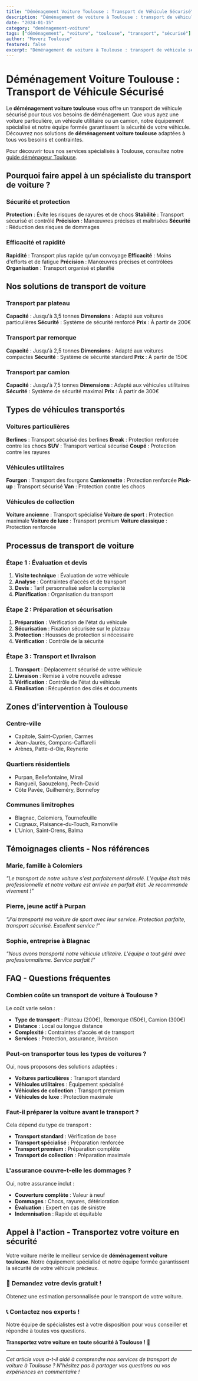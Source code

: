 ```yaml
---
title: "Déménagement Voiture Toulouse : Transport de Véhicule Sécurisé"
description: "Déménagement de voiture à Toulouse : transport de véhicule sécurisé. Équipement spécialisé, équipe formée, assurance complète. Devis gratuit."
date: "2024-01-15"
category: "deménagement-voiture"
tags: ["déménagement", "voiture", "toulouse", "transport", "sécurisé"]
author: "Moverz Toulouse"
featured: false
excerpt: "Déménagement de voiture à Toulouse : transport de véhicule sécurisé. Équipement spécialisé, équipe formée, assurance complète."
---
```


# Déménagement Voiture Toulouse : Transport de Véhicule Sécurisé

Le **déménagement voiture toulouse** vous offre un transport de véhicule sécurisé pour tous vos besoins de déménagement. Que vous ayez une voiture particulière, un véhicule utilitaire ou un camion, notre équipement spécialisé et notre équipe formée garantissent la sécurité de votre véhicule. Découvrez nos solutions de **déménagement voiture toulouse** adaptées à tous vos besoins et contraintes.

Pour découvrir tous nos services spécialisés à Toulouse, consultez notre [guide déménageur Toulouse](/blog/demenageur/demenageur-toulouse).

## Pourquoi faire appel à un spécialiste du transport de voiture ?

### Sécurité et protection

**Protection** : Évite les risques de rayures et de chocs
**Stabilité** : Transport sécurisé et contrôlé
**Précision** : Manœuvres précises et maîtrisées
**Sécurité** : Réduction des risques de dommages

### Efficacité et rapidité

**Rapidité** : Transport plus rapide qu'un convoyage
**Efficacité** : Moins d'efforts et de fatigue
**Précision** : Manœuvres précises et contrôlées
**Organisation** : Transport organisé et planifié

## Nos solutions de transport de voiture

### Transport par plateau

**Capacité** : Jusqu'à 3,5 tonnes
**Dimensions** : Adapté aux voitures particulières
**Sécurité** : Système de sécurité renforcé
**Prix** : À partir de 200€

### Transport par remorque

**Capacité** : Jusqu'à 2,5 tonnes
**Dimensions** : Adapté aux voitures compactes
**Sécurité** : Système de sécurité standard
**Prix** : À partir de 150€

### Transport par camion

**Capacité** : Jusqu'à 7,5 tonnes
**Dimensions** : Adapté aux véhicules utilitaires
**Sécurité** : Système de sécurité maximal
**Prix** : À partir de 300€

## Types de véhicules transportés

### Voitures particulières

**Berlines** : Transport sécurisé des berlines
**Break** : Protection renforcée contre les chocs
**SUV** : Transport vertical sécurisé
**Coupé** : Protection contre les rayures

### Véhicules utilitaires

**Fourgon** : Transport des fourgons
**Camionnette** : Protection renforcée
**Pick-up** : Transport sécurisé
**Van** : Protection contre les chocs

### Véhicules de collection

**Voiture ancienne** : Transport spécialisé
**Voiture de sport** : Protection maximale
**Voiture de luxe** : Transport premium
**Voiture classique** : Protection renforcée

## Processus de transport de voiture

### Étape 1 : Évaluation et devis

1. **Visite technique** : Évaluation de votre véhicule
2. **Analyse** : Contraintes d'accès et de transport
3. **Devis** : Tarif personnalisé selon la complexité
4. **Planification** : Organisation du transport

### Étape 2 : Préparation et sécurisation

1. **Préparation** : Vérification de l'état du véhicule
2. **Sécurisation** : Fixation sécurisée sur le plateau
3. **Protection** : Housses de protection si nécessaire
4. **Vérification** : Contrôle de la sécurité

### Étape 3 : Transport et livraison

1. **Transport** : Déplacement sécurisé de votre véhicule
2. **Livraison** : Remise à votre nouvelle adresse
3. **Vérification** : Contrôle de l'état du véhicule
4. **Finalisation** : Récupération des clés et documents

## Zones d'intervention à Toulouse

### Centre-ville
- Capitole, Saint-Cyprien, Carmes
- Jean-Jaurès, Compans-Caffarelli
- Arènes, Patte-d-Oie, Reynerie

### Quartiers résidentiels
- Purpan, Bellefontaine, Mirail
- Rangueil, Saouzelong, Pech-David
- Côte Pavée, Guilheméry, Bonnefoy

### Communes limitrophes
- Blagnac, Colomiers, Tournefeuille
- Cugnaux, Plaisance-du-Touch, Ramonville
- L'Union, Saint-Orens, Balma

## Témoignages clients - Nos références

### Marie, famille à Colomiers
*"Le transport de notre voiture s'est parfaitement déroulé. L'équipe était très professionnelle et notre voiture est arrivée en parfait état. Je recommande vivement !"*

### Pierre, jeune actif à Purpan
*"J'ai transporté ma voiture de sport avec leur service. Protection parfaite, transport sécurisé. Excellent service !"*

### Sophie, entreprise à Blagnac
*"Nous avons transporté notre véhicule utilitaire. L'équipe a tout géré avec professionnalisme. Service parfait !"*

## FAQ - Questions fréquentes

### Combien coûte un transport de voiture à Toulouse ?

Le coût varie selon :
- **Type de transport** : Plateau (200€), Remorque (150€), Camion (300€)
- **Distance** : Local ou longue distance
- **Complexité** : Contraintes d'accès et de transport
- **Services** : Protection, assurance, livraison

### Peut-on transporter tous les types de voitures ?

Oui, nous proposons des solutions adaptées :
- **Voitures particulières** : Transport standard
- **Véhicules utilitaires** : Équipement spécialisé
- **Véhicules de collection** : Transport premium
- **Véhicules de luxe** : Protection maximale

### Faut-il préparer la voiture avant le transport ?

Cela dépend du type de transport :
- **Transport standard** : Vérification de base
- **Transport spécialisé** : Préparation renforcée
- **Transport premium** : Préparation complète
- **Transport de collection** : Préparation maximale

### L'assurance couvre-t-elle les dommages ?

Oui, notre assurance inclut :
- **Couverture complète** : Valeur à neuf
- **Dommages** : Chocs, rayures, détérioration
- **Évaluation** : Expert en cas de sinistre
- **Indemnisation** : Rapide et équitable

## Appel à l'action - Transportez votre voiture en sécurité

Votre voiture mérite le meilleur service de **déménagement voiture toulouse**. Notre équipement spécialisé et notre équipe formée garantissent la sécurité de votre véhicule précieux.

### 🚗 **Demandez votre devis gratuit !**

Obtenez une estimation personnalisée pour le transport de votre voiture.

### 📞 **Contactez nos experts !**

Notre équipe de spécialistes est à votre disposition pour vous conseiller et répondre à toutes vos questions.

**Transportez votre voiture en toute sécurité à Toulouse !** 🚚

---

*Cet article vous a-t-il aidé à comprendre nos services de transport de voiture à Toulouse ? N'hésitez pas à partager vos questions ou vos expériences en commentaire !*

